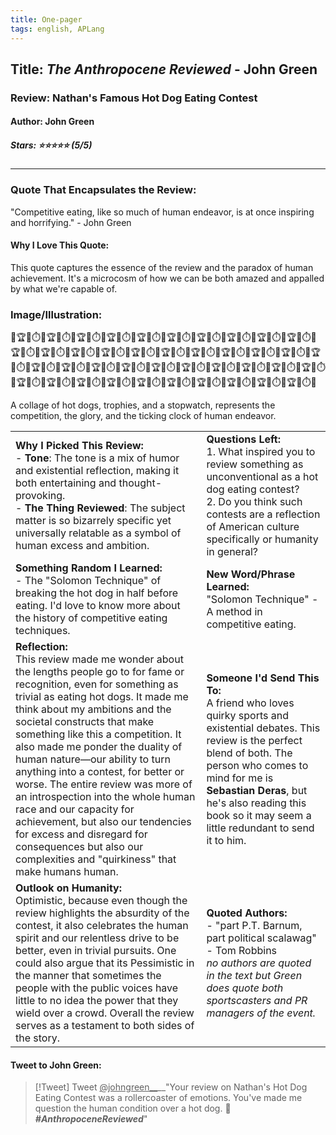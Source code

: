 ```yaml
---
title: One-pager
tags: english, APLang
---
```


## Title: _The Anthropocene Reviewed_ - John Green
### Review: Nathan's Famous Hot Dog Eating Contest
#### Author: John Green
##### Stars: ⭐⭐⭐⭐⭐ (5/5)

---
### Quote That Encapsulates the Review:
"Competitive eating, like so much of human endeavor, is at once inspiring and horrifying." - John Green
#### Why I Love This Quote:
This quote captures the essence of the review and the paradox of human achievement. It's a microcosm of how we can be both amazed and appalled by what we're capable of. 
### Image/Illustration:
🌭🏆🌭⏱️🌭🏆🌭⏱️🌭🏆🌭⏱️🌭🏆🌭⏱️🌭🏆🌭⏱️🌭🏆🌭⏱️🌭🏆🌭⏱️🌭🏆🌭⏱️🌭🏆🌭⏱️🌭🏆🌭⏱️🌭🏆🌭⏱️🌭🏆🌭⏱️🌭🏆🌭⏱️🌭🏆🌭⏱️🌭🏆🌭⏱️🌭🏆🌭⏱️🌭🏆🌭⏱️🌭🏆🌭⏱️🌭🏆🌭⏱️🌭🏆🌭⏱️🌭🏆🌭⏱️🌭🏆🌭⏱️🌭🏆🌭⏱️🌭🏆🌭⏱️🌭🏆🌭⏱️🌭🏆🌭⏱️🌭🏆🌭⏱️🌭🏆🌭⏱️🌭🏆🌭⏱️🌭🏆🌭⏱️🌭🏆🌭⏱️🌭🏆🌭⏱️🌭🏆🌭⏱️🌭🏆🌭⏱️🌭🏆🌭⏱️🌭🏆🌭⏱️🌭🏆🌭⏱️🌭🏆🌭⏱️🌭🏆🌭⏱️🌭🏆🌭⏱️🌭🏆🌭⏱️🌭

A collage of hot dogs, trophies, and a stopwatch, represents the competition, the glory, and the ticking clock of human endeavor.

|                                                                                                                                                                                                                                                                                                                                                                                                                                                                                                                                                                                                                                    |                                                                                                                                                                                                                                                                            |
| ------------------------------------------------------------------------------------------------------------------------------------------------------------------------------------------------------------------------------------------------------------------------------------------------------------------------------------------------------------------------------------------------------------------------------------------------------------------------------------------------------------------------------------------------------------------------------------------------------------------------------------------- | ---------------------------------------------------------------------------------------------------------------------------------------------------------------------------------------------------------------------------------------------------------------------------------------- |
| __Why I Picked This Review:__ <br> - **Tone**: The tone is a mix of humor and existential reflection, making it both entertaining and thought-provoking. <br> - **The Thing Reviewed**: The subject matter is so bizarrely specific yet universally relatable as a symbol of human excess and ambition.                                                                                                                                                                                                                                                                                                                                     | __Questions Left:__ <br> 1. What inspired you to review something as unconventional as a hot dog eating contest? <br> 2. Do you think such contests are a reflection of American culture specifically or humanity in general?                                                            |
| __Something Random I Learned:__ <br> - The "Solomon Technique" of breaking the hot dog in half before eating. I'd love to know more about the history of competitive eating techniques.                                                                                                                                                                                                                                                                                                                                                                                                                                                     | __New Word/Phrase Learned:__ <br>  "Solomon Technique" - A method in competitive eating.                                                                                                                                                                                                 | 
| __Reflection:__ <br> This review made me wonder about the lengths people go to for fame or recognition, even for something as trivial as eating hot dogs. It made me think about my ambitions and the societal constructs that make something like this a competition. It also made me ponder the duality of human nature—our ability to turn anything into a contest, for better or worse. The entire review was more of an introspection into the whole human race and our capacity for achievement, but also our tendencies for excess and disregard for consequences but also our complexities and "quirkiness" that make humans human. | __Someone I'd Send This To:__ <br>  A friend who loves quirky sports and existential debates. This review is the perfect blend of both. The person who comes to mind for me is __Sebastian Deras__, but he's also reading this book so it may seem a little redundant to send it to him. |
| __Outlook on Humanity:__ <br> Optimistic, because even though the review highlights the absurdity of the contest, it also celebrates the human spirit and our relentless drive to be better, even in trivial pursuits. One could also argue that its Pessimistic in the manner that sometimes the people with the public voices have little to no idea the power that they wield over a crowd. Overall the review serves as a testament to both sides of the story.                                                                                                                                                                         | __Quoted Authors:__ <br> - "part P.T. Barnum, part political scalawag" - Tom Robbins <br> _no authors are quoted in the text but Green does quote both sportscasters and PR managers of the event._                                                                                      |
#### Tweet to John Green:
> [!Tweet] Tweet
> __<u>__@johngreen__</u>__"Your review on Nathan's Hot Dog Eating Contest was a rollercoaster of emotions. You've made me question the human condition over a hot dog. 🌭 ___#AnthropoceneReviewed___"
